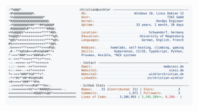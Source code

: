 <a href="https://github.com/xcezz/xcezz">
  <picture>
    <source media="(prefers-color-scheme: dark)" srcset="https://raw.githubusercontent.com/xcezz/xcezz/refs/heads/main/dark_mode.svg">
    <img alt="xcezz GitHub Profile README" src="https://raw.githubusercontent.com/xcezz/xcezz/refs/heads/main/light_mode.svg">
  </picture>
</a>
